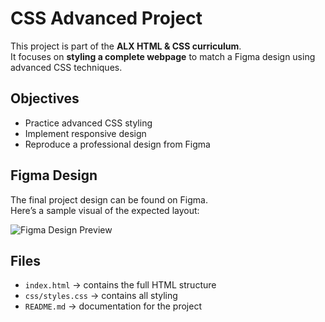 # CSS Advanced Project

This project is part of the **ALX HTML & CSS curriculum**.  
It focuses on **styling a complete webpage** to match a Figma design using advanced CSS techniques.

## Objectives
- Practice advanced CSS styling
- Implement responsive design
- Reproduce a professional design from Figma

## Figma Design
The final project design can be found on Figma.  
Here’s a sample visual of the expected layout:

![Figma Design Preview](https://i.ibb.co/gTDZZT8/ALX-Figma.png)

## Files
- `index.html` → contains the full HTML structure
- `css/styles.css` → contains all styling
- `README.md` → documentation for the project

